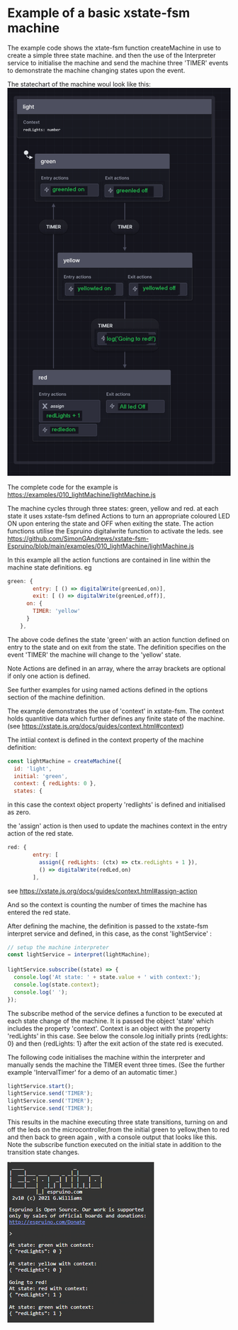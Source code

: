 # Example of a basic xstate-fsm machine

The example code shows the xtate-fsm function createMachine in use to create a simple three state machine.
and then the use of the Interpreter service to initialise the machine and send the machine three 'TIMER' events
to demonstrate the machine changing states upon the event.

The statechart of the machine woul look like this:
![](./lightChart.png)

The complete code for the example is <https://examples/010_lightMachine/lightMachine.js>

The machine cycles through three states: green, yellow and red.
at each state it uses xstate-fsm defined Actions to turn an appropriate coloured LED ON upon entering the state 
and OFF when exiting the state.
The action functions utilise the Espruino digitalwrite  function to activate the leds.
see <https://github.com/SimonGAndrews/xstate-fsm-Espruino/blob/main/examples/010_lightMachine/lightMachine.js> 


In this example all the action functions are contained in line within the machine state definitions.  eg
```javascript
green: {
        entry: [ () => digitalWrite(greenLed,on)],
        exit: [ () => digitalWrite(greenLed,off)],
      on: {
        TIMER: 'yellow'
      }
    },
```
The above code defines the state 'green' with an action function defined  on entry to the state and on exit from the state.  The definition specifies  on the event 'TIMER' the machine will change to the 'yellow' state.

Note Actions are defined in an array, where the array brackets are optional if only one action is defined.

See further examples for using named actions defined in the options section of the machine definition.

The example demonstrates the use of 'context' in xstate-fsm. The context holds quantitive data which further defines any finite state of the machine. 
(see <https://xstate.js.org/docs/guides/context.html#context>)

The intiial context is defined in the context property of the machine definition:

````javascript
const lightMachine = createMachine({
  id: 'light',
  initial: 'green',
  context: { redLights: 0 },
  states: {
````
in this case the context object property 'redlights' is defined and initialised as zero. 

the 'assign' action is then used to update the machines context in the entry action of the red state.

````javascript
red: {
        entry: [
          assign({ redLights: (ctx) => ctx.redLights + 1 }),
          () => digitalWrite(redLed,on)
        ],

````
see <https://xstate.js.org/docs/guides/context.html#assign-action>

And so the context is counting the number of times the machine has entered the red state.


After defining the machine, the definition is passed to the xstate-fsm interpret service and defined, in this case, as the const 'lightService' :

```javascript
// setup the machine interpreter
const lightService = interpret(lightMachine);

lightService.subscribe((state) => {
  console.log('At state: ' + state.value + ' with context:');
  console.log(state.context);
  console.log(' ');
});
```
The subscribe method of the service defines a function to be executed at each state change of the machine.  It is passed the object 'state' which includes the property 'context'.  Context is an object with the property 'redLights' in this case.  See below the console.log initially prints {redLights: 0} and then {redLights: 1} after the exit action of the state red is executed.

The following code initialises the machine within the interpreter and manually sends the machine the TIMER event three times.
(See the further example 'IntervalTimer' for a demo of an automatic timer.)

```javascript
lightService.start();
lightService.send('TIMER');
lightService.send('TIMER');
lightService.send('TIMER');
```

This results in the machine executing three state transitions, turning on and off the leds on the microcontroller,from the initial green to yellow,then to red and then back to green again , with a console output that looks like this.  Note the subscribe function executed on the initial state in addition to the transition state changes.

![](./consoleOutput.PNG)
